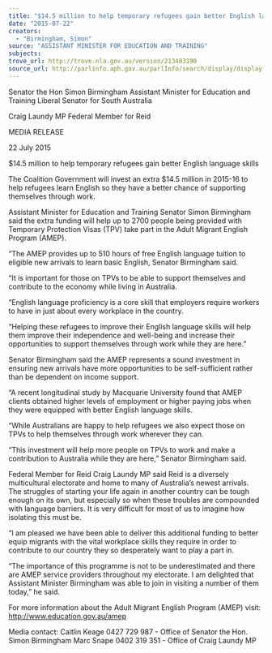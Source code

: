 ```yaml
---
title: "$14.5 million to help temporary refugees gain better English language skills"
date: "2015-07-22"
creators:
  - "Birmingham, Simon"
source: "ASSISTANT MINISTER FOR EDUCATION AND TRAINING"
subjects:
trove_url: http://trove.nla.gov.au/version/213483190
source_url: http://parlinfo.aph.gov.au/parlInfo/search/display/display.w3p;query=Id%3A%22media/pressrel/3967122%22
---
```


 

 Senator the Hon Simon Birmingham   Assistant Minister for Education and Training   Liberal Senator for South Australia   

 Craig Laundy MP  Federal Member for Reid   

 MEDIA RELEASE 

 22 July 2015    

 $14.5 million to help temporary refugees gain better  English language skills    

 The Coalition Government will invest an extra $14.5 million in 2015-16 to help refugees learn  English so they have a better chance of supporting themselves through work.    

 Assistant Minister for Education and Training Senator Simon Birmingham said the extra  funding will help up to 2700 people being provided with Temporary Protection Visas (TPV)  take part in the Adult Migrant English Program (AMEP).    

 “The AMEP provides up to 510 hours of free English language tuition to eligible new arrivals  to learn basic English, Senator Birmingham said. 

 “It is important for those on TPVs to be able to support themselves and contribute to the  economy while living in Australia. 

 “English language proficiency is a core skill that employers require workers to have in just  about every workplace in the country. 

 “Helping these refugees to improve their English language skills will help them improve their  independence and well-being and increase their opportunities to support themselves through  work while they are here.” 

 Senator Birmingham said the AMEP represents a sound investment in ensuring new arrivals  have more opportunities to be self-sufficient rather than be dependent on income support. 

 “A recent longitudinal study by Macquarie University found that AMEP clients obtained  higher levels of employment or higher paying jobs when they were equipped with better  English language skills. 

 “While Australians are happy to help refugees we also expect those on TPVs to help  themselves through work wherever they can. 

 “This investment will help more people on TPVs to work and make a contribution to Australia  while they are here,” Senator Birmingham said.  

 Federal Member for Reid Craig Laundy MP said Reid is a diversely multicultural electorate  and home to many of Australia’s newest arrivals. The struggles of starting your life again in  another country can be tough enough on its own, but especially so when these troubles are  compounded with language barriers. It is very difficult for most of us to imagine how isolating  this must be.     

 “I am pleased we have been able to deliver this additional funding to better equip migrants  with the vital workplace skills they require in order to contribute to our country they so  desperately want to play a part in.       

 “The importance of this programme is not to be underestimated and there are AMEP service  providers throughout my electorate. I am delighted that Assistant Minister Birmingham was  able to join in visiting a number of them today,” he said.     

 For more information about the Adult Migrant English Program (AMEP) visit:   http://www.education.gov.au/amep    

 Media contact:   Caitlin Keage 0427 729 987 - Office of Senator the Hon. Simon Birmingham  Marc Snape 0402 319 351 - Office of Craig Laundy MP   


